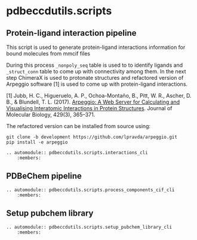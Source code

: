 # pdbeccdutils.scripts

## Protein-ligand interaction pipeline
This script is used to generate protein-ligand interactions information
for bound molecules from mmcif files

During this process `_nonpoly_seq` table is used to to identify ligands
and `_struct_conn` table to come up with connectivity among them. In the
next step ChimeraX is used to protonate structures and refactored
version of Arpeggio software [1] is used to come up with protein-ligand
interactions.

[1] Jubb, H. C., Higueruelo, A. P., Ochoa-Montaño, B., Pitt, W. R.,
Ascher, D. B., & Blundell, T. L. (2017). [Arpeggio: A Web Server for Calculating and Visualising Interatomic Interactions in Protein Structures](https://doi.org/10.1016/j.jmb.2016.12.004).
Journal of Molecular Biology, 429(3), 365–371.

The refactored version can be installed from source using:

```console
git clone -b development https://github.com/lpravda/arpeggio.git 
pip install -e arpeggio
```

```eval_rst
.. automodule:: pdbeccdutils.scripts.interactions_cli
    :members:
```

## PDBeChem pipeline
```eval_rst
.. automodule:: pdbeccdutils.scripts.process_components_cif_cli
    :members:
```    

## Setup pubchem library
```eval_rst
.. automodule:: pdbeccdutils.scripts.setup_pubchem_library_cli
    :members:
```    
